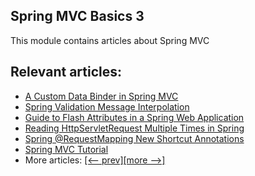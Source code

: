 ## Spring MVC Basics 3

This module contains articles about Spring MVC

## Relevant articles:
- [A Custom Data Binder in Spring MVC](https://www.baeldung.com/spring-mvc-custom-data-binder)
- [Spring Validation Message Interpolation](https://www.baeldung.com/spring-validation-message-interpolation)
- [Guide to Flash Attributes in a Spring Web Application](https://www.baeldung.com/spring-web-flash-attributes)
- [Reading HttpServletRequest Multiple Times in Spring](https://www.baeldung.com/spring-reading-httpservletrequest-multiple-times)
- [Spring @RequestMapping New Shortcut Annotations](https://www.baeldung.com/spring-new-requestmapping-shortcuts)
- [Spring MVC Tutorial](https://www.baeldung.com/spring-mvc-tutorial)
- More articles: [[<-- prev]](../spring-mvc-basics-2)[[more -->]](../spring-mvc-basics-4)
